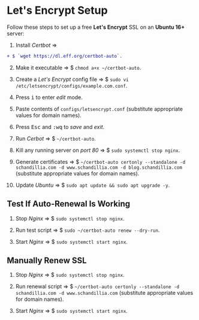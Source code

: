 # Let's Encrypt Setup

Follow these steps to set up a free **Let's Encrypt** SSL on an **Ubuntu 16+** server:

1. Install *Certbot* =>
```diff
+ $ `wget https://dl.eff.org/certbot-auto`.
```

2. Make it executable => $ `chmod a+x ~/certbot-auto`.

3. Create a *Let's Encrypt* config file => $  `sudo vi /etc/letsencrypt/configs/example.com.conf`.

4. Press <kbd>i</kbd> to enter *edit* mode.

5. Paste contents of `configs/letsencrypt.conf` (substitute appropriate values for domain names).

6. Press <kbd>Esc</kbd> and <kbd>:</kbd><kbd>w</kbd><kbd>q</kbd> to *save* and *exit*.

7. Run *Cerbot* => $ `~/certbot-auto`.

8. Kill any running server on *port 80* => $ `sudo systemctl stop nginx`.

9. Generate certificates => $ `~/certbot-auto certonly --standalone -d schandillia.com -d www.schandillia.com -d blog.schandillia.com` (substitute appropriate values for domain names).

10. Update *Ubuntu* => $ `sudo apt update && sudo apt upgrade -y`.

## Test If Auto-Renewal Is Working
1. Stop *Nginx* => $ `sudo systemctl stop nginx`.

2. Run test script => $ `sudo ~/certbot-auto renew --dry-run`.

3. Start *Nginx* => $ `sudo systemctl start nginx`.

## Manually Renew SSL

1. Stop *Nginx* => $ `sudo systemctl stop nginx`.

2. Run renewal script => $ `~/certbot-auto certonly --standalone -d schandillia.com -d www.schandillia.com` (substitute appropriate values for domain names).

3. Start *Nginx* => $ `sudo systemctl start nginx`.
